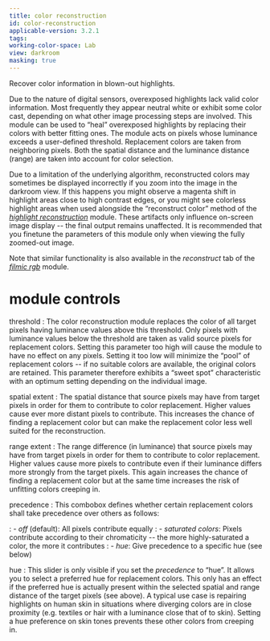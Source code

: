 ```yaml
---
title: color reconstruction
id: color-reconstruction
applicable-version: 3.2.1
tags: 
working-color-space: Lab 
view: darkroom
masking: true
---
```


Recover color information in blown-out highlights.

Due to the nature of digital sensors, overexposed highlights lack valid color information. Most frequently they appear neutral white or exhibit some color cast, depending on what other image processing steps are involved. This module can be used to “heal” overexposed highlights by replacing their colors with better fitting ones. The module acts on pixels whose luminance exceeds a user-defined threshold. Replacement colors are taken from neighboring pixels. Both the spatial distance and the luminance distance (range) are taken into account for color selection.

Due to a limitation of the underlying algorithm, reconstructed colors may sometimes be displayed incorrectly if you zoom into the image in the darkroom view. If this happens you might observe a magenta shift in highlight areas close to high contrast edges, or you might see colorless highlight areas when used alongside the “reconstruct color” method of the [_highlight reconstruction_](./highlight-reconstruction.md) module. These artifacts only influence on-screen image display -- the final output remains unaffected. It is recommended that you finetune the parameters of this module only when viewing the fully zoomed-out image.

Note that similar functionality is also available in the _reconstruct_ tab of the [_filmic rgb_](./filmic-rgb.md#reconstruct) module.

# module controls

threshold
: The color reconstruction module replaces the color of all target pixels having luminance values above this threshold. Only pixels with luminance values below the threshold are taken as valid source pixels for replacement colors. Setting this parameter too high will cause the module to have no effect on any pixels. Setting it too low will minimize the “pool” of replacement colors -- if no suitable colors are available, the original colors are retained. This parameter therefore exhibits a “sweet spot” characteristic with an optimum setting depending on the individual image.

spatial extent
: The spatial distance that source pixels may have from target pixels in order for them to contribute to color replacement. Higher values cause ever more distant pixels to contribute. This increases the chance of finding a replacement color but can make the replacement color less well suited for the reconstruction.

range extent
: The range difference (in luminance) that source pixels may have from target pixels in order for them to contribute to color replacement. Higher values cause more pixels to contribute even if their luminance differs more strongly from the target pixels. This again increases the chance of finding a replacement color but at the same time increases the risk of unfitting colors creeping in.

precedence
: This combobox defines whether certain replacement colors shall take precedence over others as follows:

: - _off_ (default): All pixels contribute equally
: - _saturated colors_: Pixels contribute according to their chromaticity -- the more highly-saturated a color, the more it contributes
: - _hue_: Give precedence to a specific hue (see below)

hue
: This slider is only visible if you set the _precedence_ to “hue”. It allows you to select a preferred hue for replacement colors. This only has an effect if the preferred hue is actually present within the selected spatial and range distance of the target pixels (see above). A typical use case is repairing highlights on human skin in situations where diverging colors are in close proximity (e.g. textiles or hair with a luminance close that of to skin). Setting a hue preference on skin tones prevents these other colors from creeping in.
